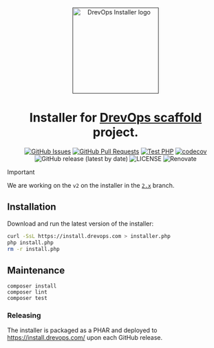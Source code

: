 <p align="center">
  <a href="" rel="noopener">
  <img width=200px height=200px src="https://placehold.jp/000000/ffffff/200x200.png?text=DrevOps+Installer&css=%7B%22border-radius%22%3A%22%20100px%22%7D" alt="DrevOps Installer logo"></a>
</p>

<h1 align="center">Installer for <a href="https://github.com/drevops/scaffold">DrevOps scaffold</a> project.</h1>

<div align="center">

[![GitHub Issues](https://img.shields.io/github/issues/drevops/installer.svg)](https://github.com/drevops/installer/issues)
[![GitHub Pull Requests](https://img.shields.io/github/issues-pr/drevops/installer.svg)](https://github.com/drevops/installer/pulls)
[![Test PHP](https://github.com/drevops/installer/actions/workflows/test-php.yml/badge.svg)](https://github.com/drevops/installer/actions/workflows/test-php.yml)
[![codecov](https://codecov.io/gh/drevops/installer/graph/badge.svg?token=K9SPETWCJR)](https://codecov.io/gh/drevops/installer)
![GitHub release (latest by date)](https://img.shields.io/github/v/release/drevops/installer)
![LICENSE](https://img.shields.io/github/license/drevops/installer)
![Renovate](https://img.shields.io/badge/renovate-enabled-green?logo=renovatebot)

</div>

> [!IMPORTANT]
> We are working on the `v2` on the installer in
> the [`2.x`](https://github.com/drevops/installer/tree/2.x) branch.

## Installation

Download and run the latest version of the installer:

```bash
curl -SsL https://install.drevops.com > installer.php
php install.php
rm -r install.php
```

## Maintenance

    composer install
    composer lint
    composer test

### Releasing

The installer is packaged as a PHAR and deployed to https://install.drevops.com/ upon each GitHub release.
